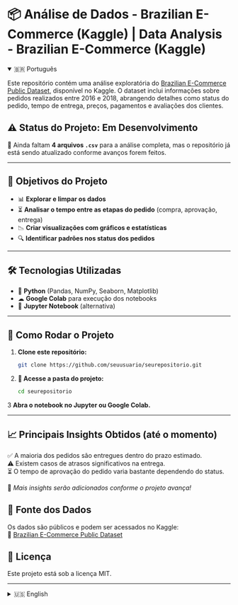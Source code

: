 # 📦 Análise de Dados - Brazilian E-Commerce (Kaggle) | Data Analysis - Brazilian E-Commerce (Kaggle)

<details open>
<summary>🇧🇷 Português</summary>

Este repositório contém uma análise exploratória do [Brazilian E-Commerce Public Dataset](https://www.kaggle.com/datasets/olistbr/brazilian-ecommerce), disponível no Kaggle. O dataset inclui informações sobre pedidos realizados entre 2016 e 2018, abrangendo detalhes como status do pedido, tempo de entrega, preços, pagamentos e avaliações dos clientes.

## ⚠️ Status do Projeto: Em Desenvolvimento  
🚧 Ainda faltam **4 arquivos `.csv`** para a análise completa, mas o repositório já está sendo atualizado conforme avanços forem feitos.

---

## 📌 Objetivos do Projeto
- 📊 **Explorar e limpar os dados**  
- ⏳ **Analisar o tempo entre as etapas do pedido** (compra, aprovação, entrega)  
- 📉 **Criar visualizações com gráficos e estatísticas**  
- 🔍 **Identificar padrões nos status dos pedidos**  

---

## 🛠 Tecnologias Utilizadas
- 🐍 **Python** (Pandas, NumPy, Seaborn, Matplotlib)  
- ☁ **Google Colab** para execução dos notebooks  
- 📓 **Jupyter Notebook** (alternativa)  

---

## 🚀 Como Rodar o Projeto

1. **Clone este repositório:**
   ```bash
   git clone https://github.com/seuusuario/seurepositorio.git

2. **📂 Acesse a pasta do projeto:**
    ```bash
    cd seurepositorio

3  **Abra o notebook no Jupyter ou Google Colab.**

---

## 📈 Principais Insights Obtidos (até o momento)
✅ A maioria dos pedidos são entregues dentro do prazo estimado.  
⚠️ Existem casos de atrasos significativos na entrega.  
⏳ O tempo de aprovação do pedido varia bastante dependendo do status.  

📌 *Mais insights serão adicionados conforme o projeto avança!*

## 📜 Fonte dos Dados
Os dados são públicos e podem ser acessados no Kaggle:  
🔗 [Brazilian E-Commerce Public Dataset](https://www.kaggle.com/datasets/olistbr/brazilian-ecommerce)

## 📝 Licença
Este projeto está sob a licença MIT.

</details>

---

<details>
<summary>🇺🇸 English</summary>

This repository contains an exploratory analysis of the [Brazilian E-Commerce Public Dataset](https://www.kaggle.com/datasets/olistbr/brazilian-ecommerce), available on Kaggle. The dataset includes information on orders placed between 2016 and 2018, covering details such as order status, delivery time, prices, payments, and customer reviews.

## ⚠️ Project Status: In Progress  
🚧 **4 `.csv` files** are still missing for the complete analysis, but the repository is being updated as progress is made.

---

## 📌 Project Goals
- 📊 **Explore and clean the data**  
- ⏳ **Analyze the time between order steps** (purchase, approval, delivery)  
- 📉 **Create visualizations with graphs and statistics**  
- 🔍 **Identify patterns in order statuses**  

---

## 🛠 Technologies Used
- 🐍 **Python** (Pandas, NumPy, Seaborn, Matplotlib)  
- ☁ **Google Colab** for running notebooks  
- 📓 **Jupyter Notebook** (alternative)  

---

## 🚀 How to Run the Project

1. **Clone this repository:**
   ```bash
   git clone https://github.com/seuusuario/seurepositorio.git

2. **📂 Access the project folder:**
    ```bash
    cd yourrepository

3  **Open the notebook in Jupyter or Google Colab.**

---

## 📈 Key Insights Obtained (so far)
✅ Most orders are delivered within the estimated time.  
⚠️ There are significant delays in some deliveries.  
⏳ The order approval time varies greatly depending on the status.  

📌 *More insights will be added as the project progresses!*

## 📜 Data Source
The data is public and can be accessed on Kaggle:  
🔗 [Brazilian E-Commerce Public Dataset](https://www.kaggle.com/datasets/olistbr/brazilian-ecommerce)

## 📝 License
This project is under the MIT license.

</details>
